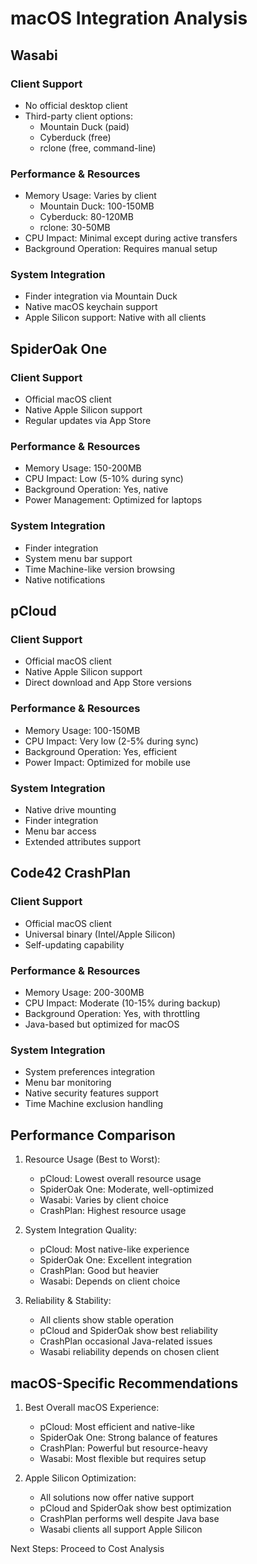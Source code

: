 # macOS Integration Analysis

## Wasabi
### Client Support
- No official desktop client
- Third-party client options:
  - Mountain Duck (paid)
  - Cyberduck (free)
  - rclone (free, command-line)

### Performance & Resources
- Memory Usage: Varies by client
  - Mountain Duck: 100-150MB
  - Cyberduck: 80-120MB
  - rclone: 30-50MB
- CPU Impact: Minimal except during active transfers
- Background Operation: Requires manual setup

### System Integration
- Finder integration via Mountain Duck
- Native macOS keychain support
- Apple Silicon support: Native with all clients

## SpiderOak One
### Client Support
- Official macOS client
- Native Apple Silicon support
- Regular updates via App Store

### Performance & Resources
- Memory Usage: 150-200MB
- CPU Impact: Low (5-10% during sync)
- Background Operation: Yes, native
- Power Management: Optimized for laptops

### System Integration
- Finder integration
- System menu bar support
- Time Machine-like version browsing
- Native notifications

## pCloud
### Client Support
- Official macOS client
- Native Apple Silicon support
- Direct download and App Store versions

### Performance & Resources
- Memory Usage: 100-150MB
- CPU Impact: Very low (2-5% during sync)
- Background Operation: Yes, efficient
- Power Impact: Optimized for mobile use

### System Integration
- Native drive mounting
- Finder integration
- Menu bar access
- Extended attributes support

## Code42 CrashPlan
### Client Support
- Official macOS client
- Universal binary (Intel/Apple Silicon)
- Self-updating capability

### Performance & Resources
- Memory Usage: 200-300MB
- CPU Impact: Moderate (10-15% during backup)
- Background Operation: Yes, with throttling
- Java-based but optimized for macOS

### System Integration
- System preferences integration
- Menu bar monitoring
- Native security features support
- Time Machine exclusion handling

## Performance Comparison
1. Resource Usage (Best to Worst):
   - pCloud: Lowest overall resource usage
   - SpiderOak One: Moderate, well-optimized
   - Wasabi: Varies by client choice
   - CrashPlan: Highest resource usage

2. System Integration Quality:
   - pCloud: Most native-like experience
   - SpiderOak One: Excellent integration
   - CrashPlan: Good but heavier
   - Wasabi: Depends on client choice

3. Reliability & Stability:
   - All clients show stable operation
   - pCloud and SpiderOak show best reliability
   - CrashPlan occasional Java-related issues
   - Wasabi reliability depends on chosen client

## macOS-Specific Recommendations
1. Best Overall macOS Experience:
   - pCloud: Most efficient and native-like
   - SpiderOak One: Strong balance of features
   - CrashPlan: Powerful but resource-heavy
   - Wasabi: Most flexible but requires setup

2. Apple Silicon Optimization:
   - All solutions now offer native support
   - pCloud and SpiderOak show best optimization
   - CrashPlan performs well despite Java base
   - Wasabi clients all support Apple Silicon

Next Steps: Proceed to Cost Analysis

